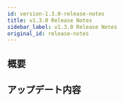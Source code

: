 ```yaml
---
id: version-1.3.0-release-notes
title: v1.3.0 Release Notes
sidebar_label: v1.3.0 Release Notes
original_id: release-notes
---
```


## 概要
## アップデート内容
